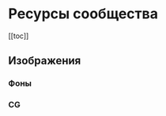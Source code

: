 # Ресурсы сообщества

[[toc]]

## Изображения

### Фоны

<Tables-Community-Bgs />

### CG

<Tables-Community-Cgs />

